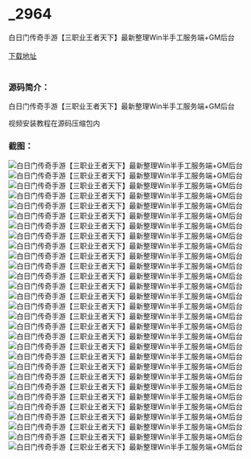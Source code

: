 # _2964
白日门传奇手游【三职业王者天下】最新整理Win半手工服务端+GM后台
<br/></br>
[下载地址](https://www.uuid2.com/2964.html "下载地址")
<br/></br>
<h3>源码简介：</h3>
<p>白日门传奇手游【三职业王者天下】最新整理Win半手工服务端+GM后台<p>
<p>视频安装教程在源码压缩包内<p>
<h3>截图：</h3>
<img src="https://www.uuid2.com/wp-content/uploads/img/202206/a758739601.jpg" alt="白日门传奇手游【三职业王者天下】最新整理Win半手工服务端+GM后台"><img src="https://www.uuid2.com/wp-content/uploads/img/202206/5575e2d498.jpg" alt="白日门传奇手游【三职业王者天下】最新整理Win半手工服务端+GM后台"><img src="https://www.uuid2.com/wp-content/uploads/img/202206/5575e2d881.jpg" alt="白日门传奇手游【三职业王者天下】最新整理Win半手工服务端+GM后台"><img src="https://www.uuid2.com/wp-content/uploads/img/202206/5575e2d414.jpg" alt="白日门传奇手游【三职业王者天下】最新整理Win半手工服务端+GM后台"><img src="https://www.uuid2.com/wp-content/uploads/img/202206/5575e2d835.jpg" alt="白日门传奇手游【三职业王者天下】最新整理Win半手工服务端+GM后台"><img src="https://www.uuid2.com/wp-content/uploads/img/202206/5575e2d709.jpg" alt="白日门传奇手游【三职业王者天下】最新整理Win半手工服务端+GM后台"><img src="https://www.uuid2.com/wp-content/uploads/img/202206/5575e2d688.jpg" alt="白日门传奇手游【三职业王者天下】最新整理Win半手工服务端+GM后台"><img src="https://www.uuid2.com/wp-content/uploads/img/202206/5575e2d907.jpg" alt="白日门传奇手游【三职业王者天下】最新整理Win半手工服务端+GM后台"><img src="https://www.uuid2.com/wp-content/uploads/img/202206/468646f277.jpg" alt="白日门传奇手游【三职业王者天下】最新整理Win半手工服务端+GM后台"><img src="https://www.uuid2.com/wp-content/uploads/img/202206/468646f233.jpg" alt="白日门传奇手游【三职业王者天下】最新整理Win半手工服务端+GM后台"><img src="https://www.uuid2.com/wp-content/uploads/img/202206/468646f850.jpg" alt="白日门传奇手游【三职业王者天下】最新整理Win半手工服务端+GM后台"><img src="https://www.uuid2.com/wp-content/uploads/img/202206/468646f141.jpg" alt="白日门传奇手游【三职业王者天下】最新整理Win半手工服务端+GM后台"><img src="https://www.uuid2.com/wp-content/uploads/img/202206/468646f477.jpg" alt="白日门传奇手游【三职业王者天下】最新整理Win半手工服务端+GM后台"><img src="https://www.uuid2.com/wp-content/uploads/img/202206/468646f971.jpg" alt="白日门传奇手游【三职业王者天下】最新整理Win半手工服务端+GM后台"><img src="https://www.uuid2.com/wp-content/uploads/img/202206/468646f242.jpg" alt="白日门传奇手游【三职业王者天下】最新整理Win半手工服务端+GM后台"><img src="https://www.uuid2.com/wp-content/uploads/img/202206/d2887f5299.jpg" alt="白日门传奇手游【三职业王者天下】最新整理Win半手工服务端+GM后台"><img src="https://www.uuid2.com/wp-content/uploads/img/202206/d2887f5266.jpg" alt="白日门传奇手游【三职业王者天下】最新整理Win半手工服务端+GM后台"><img src="https://www.uuid2.com/wp-content/uploads/img/202206/d2887f5329.jpg" alt="白日门传奇手游【三职业王者天下】最新整理Win半手工服务端+GM后台"><img src="https://www.uuid2.com/wp-content/uploads/img/202206/d2887f5635.jpg" alt="白日门传奇手游【三职业王者天下】最新整理Win半手工服务端+GM后台"><img src="https://www.uuid2.com/wp-content/uploads/img/202206/d2887f5714.jpg" alt="白日门传奇手游【三职业王者天下】最新整理Win半手工服务端+GM后台"><img src="https://www.uuid2.com/wp-content/uploads/img/202206/d2887f5631.jpg" alt="白日门传奇手游【三职业王者天下】最新整理Win半手工服务端+GM后台"><img src="https://www.uuid2.com/wp-content/uploads/img/202206/c0892ea296.jpg" alt="白日门传奇手游【三职业王者天下】最新整理Win半手工服务端+GM后台"><img src="https://www.uuid2.com/wp-content/uploads/img/202206/c0892ea265.jpg" alt="白日门传奇手游【三职业王者天下】最新整理Win半手工服务端+GM后台"><img src="https://www.uuid2.com/wp-content/uploads/img/202206/c0892ea589.jpg" alt="白日门传奇手游【三职业王者天下】最新整理Win半手工服务端+GM后台"><img src="https://www.uuid2.com/wp-content/uploads/img/202206/c0892ea470.jpg" alt="白日门传奇手游【三职业王者天下】最新整理Win半手工服务端+GM后台"><img src="https://www.uuid2.com/wp-content/uploads/img/202206/c0892ea322.jpg" alt="白日门传奇手游【三职业王者天下】最新整理Win半手工服务端+GM后台"><img src="https://www.uuid2.com/wp-content/uploads/img/202206/c0892ea549.jpg" alt="白日门传奇手游【三职业王者天下】最新整理Win半手工服务端+GM后台"><img src="https://www.uuid2.com/wp-content/uploads/img/202206/c0892ea494.jpg" alt="白日门传奇手游【三职业王者天下】最新整理Win半手工服务端+GM后台"><img src="https://www.uuid2.com/wp-content/uploads/img/202206/4fac9fd136.jpg" alt="白日门传奇手游【三职业王者天下】最新整理Win半手工服务端+GM后台">
